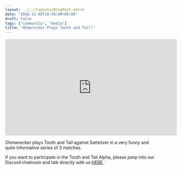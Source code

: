 ```yaml
---
layout: ../../layouts/BlogPost.astro
date: "2016-11-08T18:50:08+00:00"
draft: false
tags: ["community", "media"]
title: "Ohmwrecker Plays Tooth and Tail!"
---
```


<div class="vid-box">
<iframe width="560" height="315" src="https://www.youtube.com/embed/-btbJ-QtIPM" frameborder="0" allowfullscreen></iframe>
</div>

Ohmwrecker plays Tooth and Tail against Sattelizer in a very funny and quite informative series of 3 matches.

If you want to participate in the Tooth and Tail Alpha, please jump into our Discord chatroom and talk directly with us [HERE](http://www.discord.gg/Pocketwatch).
